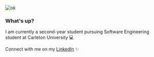 ![ok](https://user-images.githubusercontent.com/62575445/112886721-4b741d00-90a0-11eb-81f1-bcce6c76fce1.PNG)

### What's up?

I am currently a second-year student pursuing Software Engineering student at Carleton University 💻

Connect with me on my [LinkedIn](https://www.linkedin.com/in/dorothy-tran-124a381b7/) ✨
